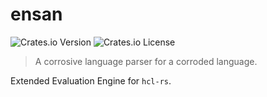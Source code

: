# ensan

![Crates.io Version](https://img.shields.io/crates/v/ensan)
![Crates.io License](https://img.shields.io/crates/l/ensan)


> A corrosive language parser for a corroded language.



Extended Evaluation Engine for `hcl-rs`.

